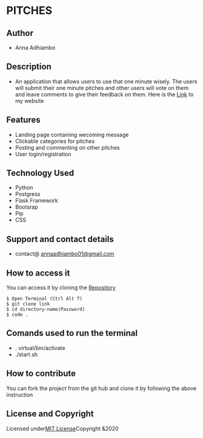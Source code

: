 # PITCHES

## Author
* Anna Adhiambo

## Description
* An application that allows users to use that one minute wisely. The users will submit their one minute pitches and other users will vote on them and leave comments to give their feedback on them.
Here is the [Link](https://apppitch.herokuapp.com/) to my website

## Features
* Landing page containing wecoming message
* Clickable categories for pitches
* Posting and commenting on other pitches
* User login/registration 

## Technology Used
* Python
* Postgress
* Flask Framework
* Bootsrap
* Pip
* CSS

## Support and contact details
* contact@ annaadhiambo01@gmail.com

## How to access it 
You can access it by cloning the [Repository](https://github.com/annaadhiambo/The-Last-Pitch.git)
```
$ Open Terminal (Ctrl Alt T)
$ git clone link 
$ cd directory-name(Password)
$ code .
```

## Comands used to run the terminal
* . virtual/bin/activate
* ./start.sh


## How to contribute
You can fork the project from the git hub and clone it by following the above instruction


## License and Copyright
Licensed under[MIT License](LICENSE)Copyright &2020


